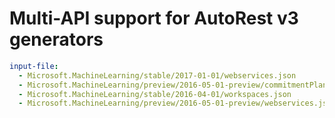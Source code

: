 # Multi-API support for AutoRest v3 generators

``` yaml $(enable-multi-api)
input-file:
  - Microsoft.MachineLearning/stable/2017-01-01/webservices.json
  - Microsoft.MachineLearning/preview/2016-05-01-preview/commitmentPlans.json
  - Microsoft.MachineLearning/stable/2016-04-01/workspaces.json
  - Microsoft.MachineLearning/preview/2016-05-01-preview/webservices.json
```
